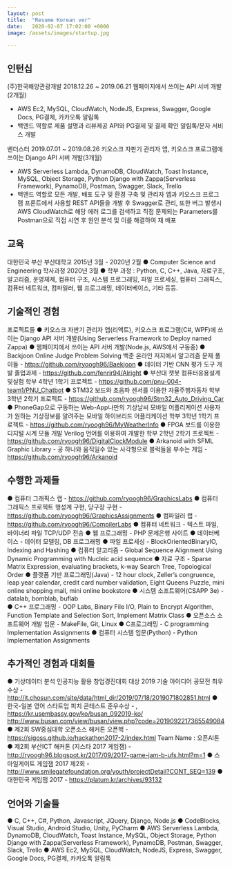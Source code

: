 ```yaml
---
layout: post
title:  "Resume Korean ver"
date:   2020-02-07 17:02:00 +0000
image: /assets/images/startup.jpg

---
```


인턴십
-------------------------------------------------------------------------------------------------------------------------------------------------
(주)한국해양관광개발 2018.12.26 ~ 2019.06.21
웹페이지에서 쓰이는 API 서버 개발(2개월)
-	AWS Ec2, MySQL, CloudWatch, NodeJS, Express, Swagger, Google Docs, PG결제, 카카오톡 알림톡
-	백엔드 역할로 제품 설명과 리뷰제공 API와 PG결제 및 결제 확인 알림톡/문자 서비스 개발

벤더스터	2019.07.01 ~ 2019.08.26
키오스크 자판기 관리자 앱, 키오스크 프로그램에 쓰이는 Django API 서버 개발(3개월)
-	AWS Serverless Lambda, DynamoDB, CloudWatch,  Toast Instance, MySQL, Object Storage, Python Django with Zappa(Serverless Framework), PynamoDB,  Postman, Swagger, Slack, Trello
-	백엔드 역할로 모든 개발, 배포 도구 및 환경 구축 및 관리자 앱과 키오스크 프로그램 프론트에서 사용할 REST API들을 개발 후 Swagger로 관리, 또한 버그 발생시 AWS CloudWatch로 해당 에러 로그를 검색하고 직접 문제되는 Parameters를 Postman으로 직접 시연 후 원인 분석 및 이를 해결하여 재 배포


교육
-------------------------------------------------------------------------------------------------------------------------------------------------
대한민국 부산					부산대학교					2015년 3월 - 2020년 2월
● Computer Science and Engineering 학사과정 2020년 3월
● 학부 과정 : Python, C, C++, Java, 자료구조, 알고리즘, 운영체제, 컴퓨터 구조, 시스템 프로그래밍, 파일 프로세싱, 컴퓨터 그래픽스, 컴퓨터 네트워크, 컴파일러, 웹 프로그래밍, 데이터베이스, 기타 등등.

기술적인 경험
-------------------------------------------------------------------------------------------------------------------------------------------------
프로젝트들
● 키오스크 자판기 관리자 앱(리액트), 키오스크 프로그램(C#, WPF)에 쓰이는 Django API 서버 개발(Using Serverless Framework to Deploy named Zappa)
● 웹페이지에서 쓰이는 API 서버 개발(Node.js, AWS에서 구동중)
● Backjoon Online Judge Problem Solving 백준 온라인 저지에서 알고리즘 문제 풀이들 - https://github.com/ryoogh96/Baekjoon
● 데이터 기반 CNN 평가 도구 개발 졸업과제 - https://github.com/fenrir94/Alright
● 부산대 챗봇 컴퓨터응용설계및실험 학부 4학년 1학기 프로젝트 - https://github.com/pnu-004-team1/PNU_Chatbot
● STM32 보드와 초음파 센서를 이용한 자율주행자동차 학부 3학년 2학기 프로젝트 - https://github.com/ryoogh96/Stm32_Auto_Driving_Car
● PhoneGap으로 구동하는 Web-App나만의 기상날씨 모바일 어플리케이션 사용자가 원하는 기상정보를 알려주는 모바일 하이브리드 어플리케이션 학부 3학년 1학기 프로젝트 - https://github.com/ryoogh96/MyWeatherInfo
● FPGA 보드를 이용한 디지털 시계 모듈 개발 Verilog 언어를 이용하여 개발한 학부 2학년 2학기 프로젝트 - https://github.com/ryoogh96/DigitalClockModule
● Arkanoid with SFML Graphic Library - 공 하나와 움직일수 있는 사각형으로 블럭들을 부수는 게임 - https://github.com/ryoogh96/Arkanoid

수행한 과제들
-------------------------------------------------------------------------------------------------------------------------------------------------
● 컴퓨터 그래픽스 랩 - https://github.com/ryoogh96/GraphicsLabs
● 컴퓨터 그래픽스 프로젝트 행성계 구현, 당구장 구현 - https://github.com/ryoogh96/GraphicsAssignments
● 컴파일러 랩 - https://github.com/ryoogh96/CompilerLabs
● 컴퓨터 네트워크 - 텍스트 파일, 바이너리 파일 TCP/UDP 전송
● 웹 프로그래밍 - PHP 문제은행 사이트
● 데이터베이스 - 데이터 모델링, DB 프로그래밍
● 파일 프로세싱 - BlockOrientedBinaryIO, Indexing and Hashing
● 컴퓨터 알고리즘 - Global Sequence Alignment Using Dynamic Programming with Nucleic acid sequence
● 자료 구조 - Sparse Matrix Expression, evaluating brackets, k-way Search Tree, Topological Order
● 플랫폼 기반 프로그래밍(Java) - 12 hour clock, Zeller’s congruence, leap year calendar, credit card number validation, Eight Queens Puzzle, mini online shopping mall, mini online bookstore
● 시스템 소프트웨어(CSAPP 3e) - datalab, bomblab, buflab	
● C++ 프로그래밍 - OOP Labs, Binary File I/O, Plain to Encrypt Algorithm, Function Template and Selection Sort, Implement Matrix Class
● 오픈소스 소프트웨어 개발 입문 - MakeFile, Git, Linux
● C프로그래밍 - C programming Implementation Assignments
● 컴퓨터 시스템 입문(Python) - Python Implementation Assignments

추가적인 경험과 대회들
-------------------------------------------------------------------------------------------------------------------------------------------------
● 기상데이터 분석 인공지능 활용 창업경진대회 대상 2019 기술 아이디어 공모전 최우수상 - http://it.chosun.com/site/data/html_dir/2019/07/18/2019071802851.html
● 한국-일본 영어 스타트업 피치 콘테스트 준우수상 - , https://kr.usembassy.gov/ko/busan_092019-ko/ http://www.busan.com/view/busan/view.php?code=2019092217365549084
● 제2회 SW중심대학 오픈소스 해커톤 오픈핵 - https://sigoss.github.io/hackathon2017-2/index.html Team Name : 오픈AI톤
● 제2회 부산ICT 해커톤 (지스타 2017 게임잼) - http://ryoogh96.blogspot.kr/2017/09/2017-game-jam-b-ufs.html?m=1
● 스마일게이트 게임잼 2017 제2회 - http://www.smilegatefoundation.org/youth/projectDetail?CONT_SEQ=139 
● 대한민국 게임잼 2017 - https://platum.kr/archives/93132

언어와 기술들
-------------------------------------------------------------------------------------------------------------------------------------------------
● C, C++, C#, Python, Javascript, JQuery, Django, Node.js
● CodeBlocks, Visual Studio, Android Studio, Unity, PyCharm
● AWS Serverless Lambda, DynamoDB, CloudWatch,  Toast Instance, MySQL, Object Storage, Python Django with Zappa(Serverless Framework), PynamoDB, Postman, Swagger, Slack, Trello
● AWS Ec2, MySQL, CloudWatch, NodeJS, Express, Swagger, Google Docs, PG결제, 카카오톡 알림톡